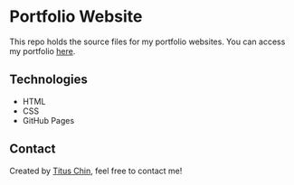 Portfolio Website
=================
This repo holds the source files for my portfolio websites. You can access my portfolio [here](https://titus-chin.github.io).

## Technologies
* HTML
* CSS
* GitHub Pages

## Contact
Created by [Titus Chin](https://www.linkedin.com/in/titus-chin-jun-hong/), feel free to contact me!
